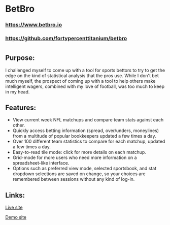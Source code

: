 # BetBro

### https://www.betbro.io

### https://github.com/fortypercenttitanium/betbro

#

## Purpose:

I challenged myself to come up with a tool for sports bettors to try to get the edge on the kind of statistical analysis that the pros use. While I don't bet much myself, the prospect of coming up with a tool to help others make intelligent wagers, combined with my love of football, was too much to keep in my head.

## Features:

- View current week NFL matchups and compare team stats against each other.
- Quickly access betting information (spread, over/unders, moneylines) from a multitude of popular bookkeepers updated a few times a day.
- Over 100 different team statistics to compare for each matchup, updated a few times a day.
- Easy-to-read tile mode: click for more details on each matchup.
- Grid-mode for more users who need more information on a spreadsheet-like interface.
- Options such as preferred view mode, selected sportsbook, and stat dropdown selections are saved on change, so your choices are remembered between sessions without any kind of log-in.

## Links:

[Live site](https://www.betbro.io/)

[Demo site](https://bet-bro-testing.netlify.app/)

